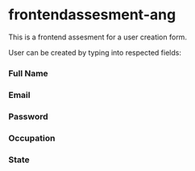 # frontendassesment-ang


This is a frontend assesment for a user creation form.

User can be created by typing into respected fields:

### Full Name
### Email
### Password
### Occupation
### State
